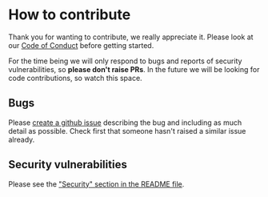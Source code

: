 # How to contribute

Thank you for wanting to contribute, we really appreciate it. Please look at our [Code of Conduct](https://github.com/guardian/.github/blob/main/CODE_OF_CONDUCT.md) before getting started.

For the time being we will only respond to bugs and reports of security vulnerabilities, so **please don't raise PRs**. In the future we will be looking for code contributions, so watch this space.

## Bugs

Please [create a github issue](https://docs.github.com/en/issues/tracking-your-work-with-issues/configuring-issues/quickstart) describing the bug and including as much detail as possible. Check first that someone hasn't raised a similar issue already.

## Security vulnerabilities

Please see the ["Security" section in the README file](https://github.com/guardian/coverdrop/blob/main/README.md#security).
